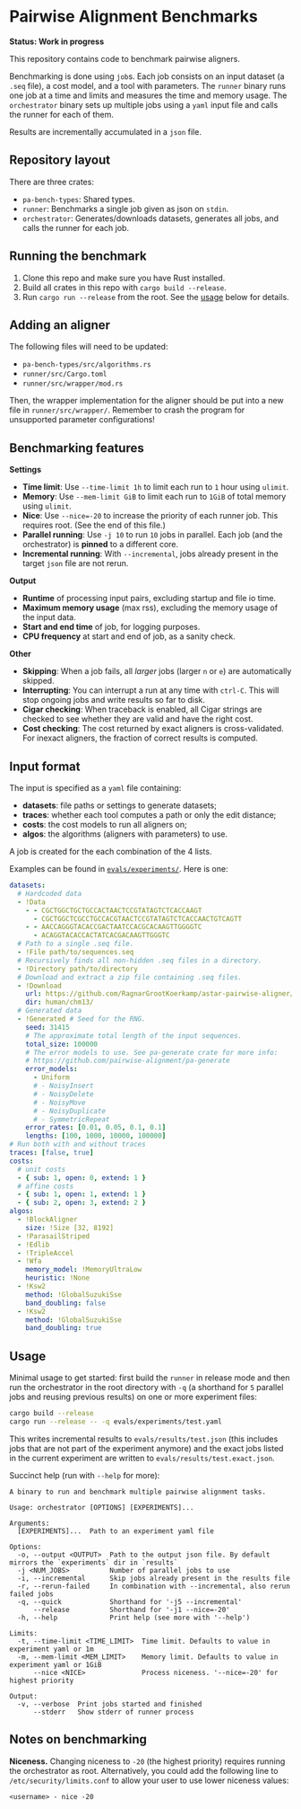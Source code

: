 # Pairwise Alignment Benchmarks

**Status: Work in progress**

This repository contains code to benchmark pairwise aligners.

Benchmarking is done using `job`s. Each job consists on an input dataset (a
`.seq` file), a cost model, and a tool with parameters. The `runner` binary runs one
job at a time and limits and measures the time and memory usage. The
`orchestrator` binary sets up multiple jobs using a `yaml` input file and calls the runner for each of them.

Results are incrementally accumulated in a `json` file.

## Repository layout

There are three crates:

- `pa-bench-types`: Shared types.
- `runner`: Benchmarks a single job given as json on `stdin`.
- `orchestrator`: Generates/downloads datasets, generates all jobs, and calls the runner for each job.

## Running the benchmark

1. Clone this repo and make sure you have Rust installed.
2. Build all crates in this repo with `cargo build --release`.
3. Run `cargo run --release` from the root. See the [usage](#usage) below for details.

## Adding an aligner

The following files will need to be updated:

- `pa-bench-types/src/algorithms.rs`
- `runner/src/Cargo.toml`
- `runner/src/wrapper/mod.rs`

Then, the wrapper implementation for the aligner should be put into a new file
in `runner/src/wrapper/`. Remember to crash the program for unsupported parameter
configurations!

## Benchmarking features

**Settings**

- **Time limit**: Use `--time-limit 1h` to limit each run to `1` hour using `ulimit`.
- **Memory**: Use `--mem-limit GiB` to limit each run to `1GiB` of total memory using `ulimit`.
- **Nice**: Use `--nice=-20` to increase the priority of each runner job. This
  requires root. (See the end of this file.)
- **Parallel running**: Use `-j 10` to run `10` jobs in parallel. Each job (and
  the orchestrator) is **pinned** to a different core.
- **Incremental running**: With `--incremental`, jobs already present
  in the target `json` file are not rerun.

**Output**

- **Runtime** of processing input pairs, excluding startup and file io time.
- **Maximum memory usage** (max rss), excluding the memory usage of the input data.
- **Start and end time** of job, for logging purposes.
- **CPU frequency** at start and end of job, as a sanity check.

**Other**

- **Skipping**: When a job fails, all _larger_ jobs (larger `n` or `e`) are
  automatically skipped.
- **Interrupting**: You can interrupt a run at any time with `ctrl-C`. This will stop ongoing
  jobs and write results so far to disk.
- **Cigar checking**: When traceback is enabled, all Cigar strings are checked
  to see whether they are valid and have the right cost.
- **Cost checking**: The cost returned by exact aligners is cross-validated. For
  inexact aligners, the fraction of correct results is computed.

## Input format

The input is specified as a `yaml` file containing:

- **datasets**: file paths or settings to generate datasets;
- **traces**: whether each tool computes a path or only the edit distance;
- **costs**: the cost models to run all aligners on;
- **algos**: the algorithms (aligners with parameters) to use.

A job is created for the each combination of the 4 lists.

Examples can be found in [`evals/experiments/`](./evals/experiments). Here is one:

```yaml
datasets:
  # Hardcoded data
  - !Data
    - - CGCTGGCTGCTGCCACTAACTCCGTATAGTCTCACCAAGT
      - CGCTGGCTCGCCTGCCACGTAACTCCGTATAGTCTCACCAACTGTCAGTT
    - - AACCAGGGTACACCGACTAATCCACGCACAAGTTGGGGTC
      - ACAGGTACACCACTATCACGACAAGTTGGGTC
  # Path to a single .seq file.
  - !File path/to/sequences.seq
  # Recursively finds all non-hidden .seq files in a directory.
  - !Directory path/to/directory
  # Download and extract a zip file containing .seq files.
  - !Download
    url: https://github.com/RagnarGrootKoerkamp/astar-pairwise-aligner/releases/download/datasets/chm13.v1.1-ont-ul.500kbps.zip
    dir: human/chm13/
  # Generated data
  - !Generated # Seed for the RNG.
    seed: 31415
    # The approximate total length of the input sequences.
    total_size: 100000
    # The error models to use. See pa-generate crate for more info:
    # https://github.com/pairwise-alignment/pa-generate
    error_models:
      - Uniform
      # - NoisyInsert
      # - NoisyDelete
      # - NoisyMove
      # - NoisyDuplicate
      # - SymmetricRepeat
    error_rates: [0.01, 0.05, 0.1, 0.1]
    lengths: [100, 1000, 10000, 100000]
# Run both with and without traces
traces: [false, true]
costs:
  # unit costs
  - { sub: 1, open: 0, extend: 1 }
  # affine costs
  - { sub: 1, open: 1, extend: 1 }
  - { sub: 2, open: 3, extend: 2 }
algos:
  - !BlockAligner
    size: !Size [32, 8192]
  - !ParasailStriped
  - !Edlib
  - !TripleAccel
  - !Wfa
    memory_model: !MemoryUltraLow
    heuristic: !None
  - !Ksw2
    method: !GlobalSuzukiSse
    band_doubling: false
  - !Ksw2
    method: !GlobalSuzukiSse
    band_doubling: true
```

## Usage

Minimal usage to get started: first build the `runner` in release mode and then
run the orchestrator in the root directory with `-q` (a shorthand for `5`
parallel jobs and reusing previous results) on one or more experiment files:

```sh
cargo build --release
cargo run --release -- -q evals/experiments/test.yaml
```

This writes incremental results to
`evals/results/test.json` (this includes jobs that are not part of the
experiment anymore) and the exact jobs listed in the current experiment
are written to `evals/results/test.exact.json`.

Succinct help (run with `--help` for more):

```text
A binary to run and benchmark multiple pairwise alignment tasks.

Usage: orchestrator [OPTIONS] [EXPERIMENTS]...

Arguments:
  [EXPERIMENTS]...  Path to an experiment yaml file

Options:
  -o, --output <OUTPUT>  Path to the output json file. By default mirrors the `experiments` dir in `results`
  -j <NUM_JOBS>          Number of parallel jobs to use
  -i, --incremental      Skip jobs already present in the results file
  -r, --rerun-failed     In combination with --incremental, also rerun failed jobs
  -q, --quick            Shorthand for '-j5 --incremental'
      --release          Shorthand for '-j1 --nice=-20'
  -h, --help             Print help (see more with '--help')

Limits:
  -t, --time-limit <TIME_LIMIT>  Time limit. Defaults to value in experiment yaml or 1m
  -m, --mem-limit <MEM_LIMIT>    Memory limit. Defaults to value in experiment yaml or 1GiB
      --nice <NICE>              Process niceness. '--nice=-20' for highest priority

Output:
  -v, --verbose  Print jobs started and finished
      --stderr   Show stderr of runner process
```

## Notes on benchmarking

**Niceness.**
Changing niceness to `-20` (the highest priority) requires running the
orchestrator as root. Alternatively, you could add the following line to
`/etc/security/limits.conf` to allow your user to use lower niceness values:

```text
<username> - nice -20
```
